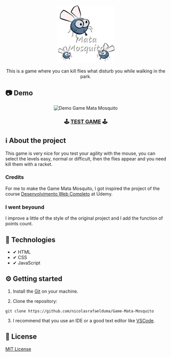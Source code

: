 <div align="center">
  <br>
  <br>
  <img src="assets/images/logo.png" alt="Mata Mosquito" width="180px">

  This is a game where you can kill flies what disturb you while walking in the park.
</div>

## 📷 Demo
<div align="center">
  <img src=".github/demo.gif" alt="Demo Game Mata Mosquito">

  <h3>

  🕹 [TEST GAME](https://nicolasrafaelduma.github.io/Game-Mata-Mosquito/) 🕹
  
  </h3>
</div>

## ℹ About the project
This game is very nice for you test your agility with the mouse, you can select the levels easy, normal or difficult, then the flies appear and you need kill them with a racket.

### Credits
For me to make the Game Mata Mosquito, I got inspired the project of the course [Desenvolvimento Web Completo](https://www.udemy.com/course/web-completo/) at Udemy.

### I went beyound
I improve a little of the style of the original project and I add the function of points count.

## 🚀 Technologies
- ✔ HTML
- ✔ CSS
- ✔ JavaScript

## ⚙ Getting started
1. Install the [Git](https://git-scm.com/) on your machine.

2. Clone the repository:
```
git clone https://github.com/nicolasrafaelduma/Game-Mata-Mosquito
```

3. I recommend that you use an IDE or a good text editor like [VSCode](https://code.visualstudio.com/).

## 📄 License
[MIT License](https://github.com/nicolasrafaelduma/Game-Mata-Mosquito/blob/master/LICENSE)
